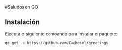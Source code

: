 #Saludos en GO

## Instalación
Ejecuta el siguiente comoando para instalar el paquete:

```bash
go get -u https://github.com/Cachosel/greetings

```
